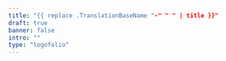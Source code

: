 ```yaml
---
title: "{{ replace .TranslationBaseName "-" " " | title }}"
draft: true
banner: false
intro: ""
type: "logofolio"
---
```

